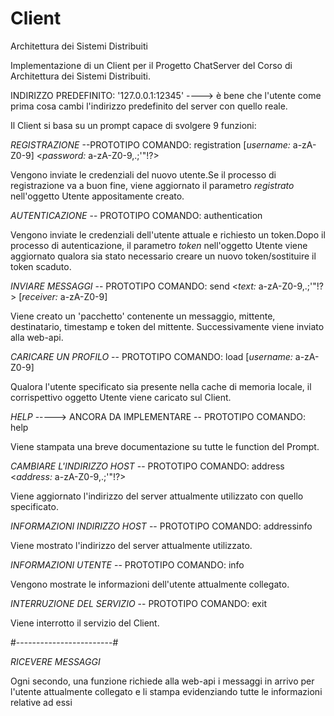 # Client
Architettura dei Sistemi Distribuiti

Implementazione di un Client per il Progetto ChatServer del Corso di Architettura dei Sistemi Distribuiti.

INDIRIZZO PREDEFINITO: '127.0.0.1:12345' ----> è bene che l'utente come prima cosa cambi l'indirizzo predefinito del server con quello reale.

Il Client si basa su un prompt capace di svolgere 9 funzioni: 


*REGISTRAZIONE* --PROTOTIPO COMANDO: registration [*username:* a-zA-Z0-9] <*password:* a-zA-Z0-9,.;'"!?>

Vengono inviate le credenziali del nuovo utente.Se il processo di registrazione va a buon fine, viene aggiornato il parametro *registrato* nell'oggetto Utente appositamente creato.



*AUTENTICAZIONE* -- PROTOTIPO COMANDO: authentication 

Vengono inviate le credenziali dell'utente attuale e richiesto un token.Dopo il processo di autenticazione, il parametro *token* nell'oggetto Utente viene aggiornato qualora sia stato necessario creare un nuovo token/sostituire il token scaduto.



*INVIARE MESSAGGI* -- PROTOTIPO COMANDO: send <*text:* a-zA-Z0-9,.;'"!?> [*receiver:* a-zA-Z0-9] 

Viene creato un 'pacchetto' contenente un messaggio, mittente, destinatario, timestamp e token del mittente. Successivamente viene inviato alla web-api.



*CARICARE UN PROFILO* -- PROTOTIPO COMANDO: load [*username:* a-zA-Z0-9] 

Qualora l'utente specificato sia presente nella cache di memoria locale, il corrispettivo oggetto Utente viene caricato sul Client.



*HELP* -----> ANCORA DA IMPLEMENTARE -- PROTOTIPO COMANDO: help

Viene stampata una breve documentazione su tutte le function del Prompt.



*CAMBIARE L'INDIRIZZO HOST* -- PROTOTIPO COMANDO: address <*address:* a-zA-Z0-9,.;'"!?>  

Viene aggiornato l'indirizzo del server attualmente utilizzato con quello specificato.



*INFORMAZIONI INDIRIZZO HOST* -- PROTOTIPO COMANDO: addressinfo  

Viene mostrato l'indirizzo del server attualmente utilizzato.



*INFORMAZIONI UTENTE* -- PROTOTIPO COMANDO: info  

Vengono mostrate le informazioni dell'utente attualmente collegato.



*INTERRUZIONE DEL SERVIZIO* --  PROTOTIPO COMANDO: exit  

Viene interrotto il servizio del Client.



#------------------------#



*RICEVERE MESSAGGI* 

Ogni secondo, una funzione richiede alla web-api i messaggi in arrivo per l'utente attualmente collegato e li stampa evidenziando tutte le informazioni relative ad essi
